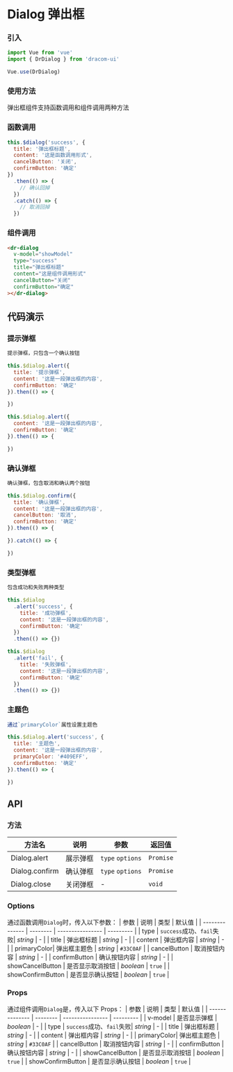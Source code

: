 # Dialog 弹出框

### 引入

```js
import Vue from 'vue'
import { DrDialog } from 'dracom-ui'

Vue.use(DrDialog)
```

### 使用方法

弹出框组件支持函数调用和组件调用两种方法

### 函数调用

```js
this.$dialog('success', {
  title: '弹出框标题',
  content: '这是函数调用形式',
  cancelButton: '关闭',
  confirmButton: '确定'
})
  .then(() => {
    // 确认回掉
  })
  .catch(() => {
    // 取消回掉
  })
```

### 组件调用

```html
<dr-dialog
  v-model="showModel"
  type="success"
  title="弹出框标题"
  content="这是组件调用形式"
  cancelButton="关闭"
  confirmButton="确定"
></dr-dialog>
```

## 代码演示

### 提示弹框

```js
提示弹框，只包含一个确认按钮

this.$dialog.alert({
  title: '提示弹框',
  content: '这是一段弹出框的内容',
  confirmButton: '确定'
}).then(() => {

})

this.$dialog.alert({
  content: '这是一段弹出框的内容',
  confirmButton: '确定'
}).then(() => {

})
```

### 确认弹框

```js
确认弹框，包含取消和确认两个按钮

this.$dialog.confirm({
  title: '确认弹框',
  content: '这是一段弹出框的内容',
  cancelButton: '取消',
  confirmButton: '确定'
}).then(() => {

}).catch(() => {

})
```

### 类型弹框

```js
包含成功和失败两种类型

this.$dialog
  .alert('success', {
    title: '成功弹框',
    content: '这是一段弹出框的内容',
    confirmButton: '确定'
  })
  .then(() => {})

this.$dialog
  .alert('fail', {
    title: '失败弹框',
    content: '这是一段弹出框的内容',
    confirmButton: '确定'
  })
  .then(() => {})
```

### 主题色

```js
通过`primaryColor`属性设置主题色

this.$dialog.alert('success', {
  title: '主题色',
  content: '这是一段弹出框的内容',
  primaryColor: '#409EFF',
  confirmButton: '确定'
}).then(() => {

})
```

## API

### 方法

| 方法名         | 说明     | 参数             | 返回值    |
| -------------- | -------- | ---------------- | --------- |
| Dialog.alert   | 展示弹框 | `type` `options` | `Promise` |
| Dialog.confirm | 确认弹框 | `type` `options` | `Promise` |
| Dialog.close   | 关闭弹框 | -                | `void`    |

### Options

通过函数调用`Dialog`时，传入以下参数：
| 参数 | 说明 | 类型 | 默认值 |
| -------------- | -------- | ---------------- | --------- |
| type | `success`成功、`fail`失败| _string_ | - |
| title | 弹出框标题 | _string_ | - |
| content | 弹出框内容 | _string_ | - |
| primaryColor| 弹出框主题色 | _string_ | `#33C0AF` |
| cancelButton | 取消按钮内容 | _string_ | - |
| confirmButton | 确认按钮内容 | _string_ | - |
| showCancelButton | 是否显示取消按钮 | _boolean_ | `true` |
| showConfirmButton | 是否显示确认按钮 | _boolean_ | `true` |

### Props

通过组件调用`Dialog`是，传入以下 Props：
| 参数 | 说明 | 类型 | 默认值 |
| -------------- | -------- | ---------------- | --------- |
| v-model | 是否显示弹框 | _boolean_ | - |
| type | `success`成功、`fail`失败| _string_ | - |
| title | 弹出框标题 | _string_ | - |
| content | 弹出框内容 | _string_ | - |
| primaryColor| 弹出框主题色 | _string_ | `#33C0AF` |
| cancelButton | 取消按钮内容 | _string_ | - |
| confirmButton | 确认按钮内容 | _string_ | - |
| showCancelButton | 是否显示取消按钮 | _boolean_ | `true` |
| showConfirmButton | 是否显示确认按钮 | _boolean_ | `true` |
